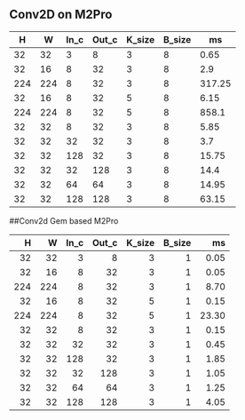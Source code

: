 ## Conv2D on M2Pro

|  H   |  W   | In_c | Out_c | K_size | B_size |    ms    |
|------|------|------|-------|--------|--------|----------|
|  32  |  32  |   3  |   8   |   3    |    8   |   0.65   |
|  32  |  16  |   8  |   32  |   3    |    8   |   2.9    |
| 224  | 224  |   8  |   32  |   3    |    8   |  317.25  |
|  32  |  16  |   8  |   32  |   5    |    8   |   6.15   |
| 224  | 224  |   8  |   32  |   5    |    8   |  858.1   |
|  32  |  32  |   8  |   32  |   3    |    8   |   5.85   |
|  32  |  32  |  32  |   32  |   3    |    8   |   3.7    |
|  32  |  32  | 128  |   32  |   3    |    8   |  15.75   |
|  32  |  32  |  32  |  128  |   3    |    8   |   14.4   |
|  32  |  32  |  64  |   64  |   3    |    8   |  14.95   |
|  32  |  32  | 128  |  128  |   3    |    8   |  63.15   |


##Conv2d Gem based M2Pro

|     H |     W | In_c | Out_c | K_size | B_size |    ms |
|------:|------:|-----:|------:|-------:|-------:|------:|
|    32 |    32 |     3 |     8 |      3 |      1 |  0.05 |
|    32 |    16 |     8 |    32 |      3 |      1 |  0.05 |
|   224 |   224 |     8 |    32 |      3 |      1 |  8.70 |
|    32 |    16 |     8 |    32 |      5 |      1 |  0.15 |
|   224 |   224 |     8 |    32 |      5 |      1 | 23.30 |
|    32 |    32 |     8 |    32 |      3 |      1 |  0.15 |
|    32 |    32 |    32 |    32 |      3 |      1 |  0.45 |
|    32 |    32 |   128 |    32 |      3 |      1 |  1.85 |
|    32 |    32 |    32 |   128 |      3 |      1 |  1.05 |
|    32 |    32 |    64 |    64 |      3 |      1 |  1.25 |
|    32 |    32 |   128 |   128 |      3 |      1 |  4.05 |


